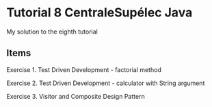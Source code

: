 # Tutorial 8 CentraleSupélec Java

My solution to the eighth tutorial

## Items

Exercise 1. Test Driven Development - factorial method


Exercise 2. Test Driven Development - calculator with String argument


Exercise 3. Visitor and Composite Design Pattern
